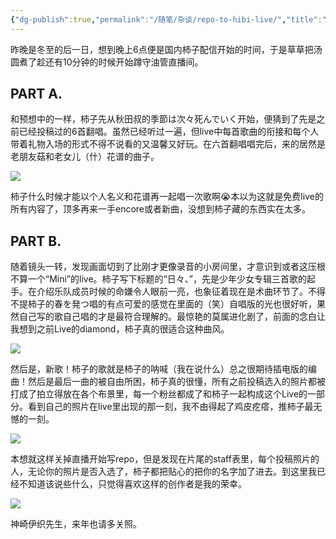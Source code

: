 ```yaml
---
{"dg-publish":true,"permalink":"/随笔/杂谈/repo-to-hibi-live/","title":"观黑柿子mini live「日々」有感","tags":["演唱会","repo"],"created":"2023-12-24 19:30"}
---
```



昨晚是冬至的后一日，想到晚上6点便是国内柿子配信开始的时间，于是草草把汤圆煮了趁还有10分钟的时候开始蹲守油管直播间。

## PART A.

和预想中的一样，柿子先从秋田叔的季節は次々死んでいく开始，便猜到了先是之前已经投稿过的6首翻唱。虽然已经听过一遍，但live中每首歌曲的衔接和每个人带着礼物入场的形式不得不说看的又温馨又好玩。在六首翻唱唱完后，来的居然是老朋友菇和老女儿（什）花谱的曲子。

![](https://picdm.sunbangyan.cn/2023/12/24/8dce6e88ef361a1183a921445a4f10e0.jpeg)

柿子什么时候才能以个人名义和花谱再一起唱一次歌啊😭本以为这就是免费live的所有内容了，顶多再来一手encore或者新曲，没想到柿子藏的东西实在太多。

## PART B.

随着镜头一转，发现画面切到了比刚才更像录音的小房间里，才意识到或者这压根不算一个“Mini”的live。柿子写下标题的“日々、”，先是少年少女专辑三首歌的起手。在介绍乐队成员时候的命嫌令人眼前一亮，也象征着现在是术曲环节了。不得不提柿子的春を発つ唱的有点可爱的感觉在里面的（笑）自唱版的光也很好听，果然自己写的歌自己唱的才是最符合理解的。最惊艳的莫属进化剧了，前面的念白让我想到之前Live的diamond，柿子真的很适合这种曲风。

![](https://picdl.sunbangyan.cn/2023/12/24/d221c828f637e1407b6c39d9570d464e.jpeg)

然后是，新歌！柿子的歌就是柿子的呐喊（我在说什么）总之很期待插电版的编曲！然后是最后一曲的被自由所困，柿子真的很懂，所有之前投稿选入的照片都被打成了拍立得放在各个布景里，每一个粉丝都成了和柿子一起构成这个Live的一部分。看到自己的照片在live里出现的那一刻，我不由得起了鸡皮疙瘩，推柿子最无憾的一刻。

![](https://picdm.sunbangyan.cn/2023/12/24/0d5e9dc18120cd68eb585f678a473a64.jpeg)

本想就这样关掉直播开始写repo，但是发现在片尾的staff表里，每个投稿照片的人，无论你的照片是否入选了，柿子都把贴心的把你的名字加了进去。到这里我已经不知道该说些什么，只觉得喜欢这样的创作者是我的荣幸。

![](https://picst.sunbangyan.cn/2023/12/24/10616028d0c740720708c40722b8080e.jpeg)

神崎伊织先生，来年也请多关照。
